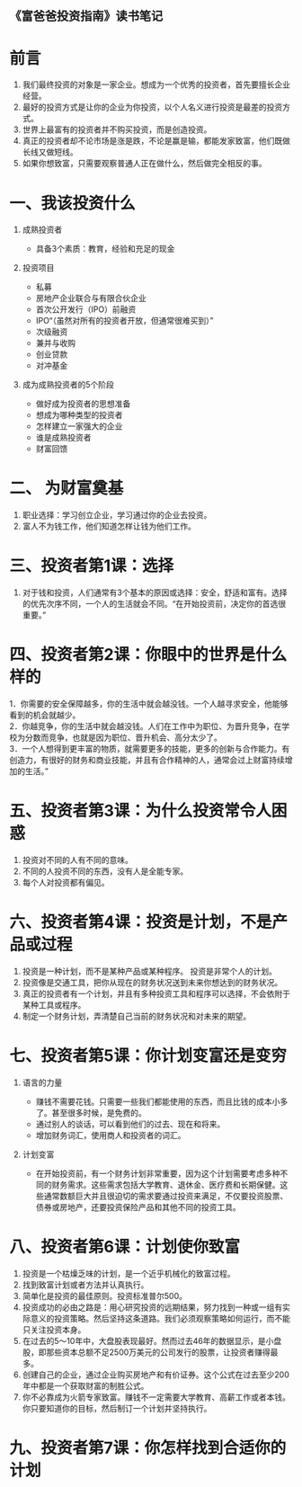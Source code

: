 《富爸爸投资指南》读书笔记
----------------------

# 前言

1. 我们最终投资的对象是一家企业。想成为一个优秀的投资者，首先要擅长企业经营。
2. 最好的投资方式是让你的企业为你投资，以个人名义进行投资是最差的投资方式。
3. 世界上最富有的投资者并不购买投资，而是创造投资。
4. 真正的投资者却不论市场是涨是跌，不论是赢是输，都能发家致富，他们既做长线又做短线。
5. 如果你想致富，只需要观察普通人正在做什么，然后做完全相反的事。

# 一、我该投资什么

1. 成熟投资者
    * 具备3个素质：教育，经验和充足的现金
    
2. 投资项目
    * 私募
    * 房地产企业联合与有限合伙企业
    * 首次公开发行（IPO）前融资
    * IPO“（虽然对所有的投资者开放，但通常很难买到）”
    * 次级融资
    * 兼并与收购
    * 创业贷款
    * 对冲基金
    
3. 成为成熟投资者的5个阶段
    * 做好成为投资者的思想准备
    * 想成为哪种类型的投资者
    * 怎样建立一家强大的企业
    * 谁是成熟投资者
    * 财富回馈
 
 # 二、 为财富奠基
 
 1. 职业选择：学习创立企业，学习通过你的企业去投资。
 2. 富人不为钱工作，他们知道怎样让钱为他们工作。

# 三、投资者第1课：选择

1. 对于钱和投资，人们通常有3个基本的原因或选择：安全，舒适和富有。选择的优先次序不同，一个人的生活就会不同。“在开始投资前，决定你的首选很重要。”

# 四、投资者第2课：你眼中的世界是什么样的

1．你需要的安全保障越多，你的生活中就会越没钱。一个人越寻求安全，他能够看到的机会就越少。  
2．你越竞争，你的生活中就会越没钱。人们在工作中为职位、为晋升竞争，在学校为分数而竞争，也就是因为职位、晋升机会、高分太少了。  
3．一个人想得到更丰富的物质，就需要更多的技能，更多的创新与合作能力。有创造力，有很好的财务和商业技能，并且有合作精神的人，通常会过上财富持续增加的生活。”  

# 五、投资者第3课：为什么投资常令人困惑

1. 投资对不同的人有不同的意味。  
2. 不同的人投资不同的东西，没有人是全能专家。  
3. 每个人对投资都有偏见。  

# 六、投资者第4课：投资是计划，不是产品或过程

1. 投资是一种计划，而不是某种产品或某种程序。 投资是非常个人的计划。  
2. 投资像是交通工具，把你从现在的财务状况送到未来你想达到的财务状况。  
3. 真正的投资者有一个计划，并且有多种投资工具和程序可以选择，不会依附于某种工具或程序。 
4. 制定一个财务计划，弄清楚自己当前的财务状况和对未来的期望。 

# 七、投资者第5课：你计划变富还是变穷

1. 语言的力量

    * 赚钱不需要花钱。只需要一些我们都能使用的东西，而且比钱的成本小多了。甚至很多时候，是免费的。
    * 通过别人的谈话，可以看到他们的过去、现在和将来。
    * 增加财务词汇，使用商人和投资者的词汇。
    
2. 计划变富

    * 在开始投资前，有一个财务计划非常重要，因为这个计划需要考虑多种不同的财务需求。这些需求包括大学教育、退休金、医疗费和长期保健。这些通常数额巨大并且很迫切的需求要通过投资来满足，不仅要投资股票、债券或房地产，还要投资保险产品和其他不同的投资工具。

# 八、投资者第6课：计划使你致富

1. 投资是一个枯燥乏味的计划，是一个近乎机械化的致富过程。
2. 找到致富计划或者方法并认真执行。
3. 简单化是投资的最佳原则。投资标准普尔500。
4. 投资成功的必由之路是：用心研究投资的远期结果，努力找到一种或一组有实际意义的投资策略。然后坚持这条道路。我们必须观察策略如何运行，而不能只关注投资本身。
5. 在过去的5～10年中，大盘股表现最好。然而过去46年的数据显示，是小盘股，即那些资本总额不足2500万美元的公司发行的股票，让投资者赚得最多。
6. 创建自己的企业，通过企业购买房地产和有价证券。这个公式在过去至少200年中都是一个获取财富的制胜公式。
7. 你不必靠成为火箭专家致富。赚钱不一定需要大学教育、高薪工作或者本钱。你只要知道你的目标，然后制订一个计划并坚持执行。

# 九、投资者第7课：你怎样找到合适你的计划
































